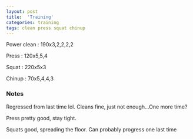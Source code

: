 ```yaml
---
layout: post
title:  'Training'
categories: training
tags: clean press squat chinup
---
```


Power clean :   190x3,2,2,2,2

Press   :   120x5,5,4

Squat   :   220x5x3

Chinup  :   70x5,4,4,3

### Notes

Regressed from last time lol. Cleans fine, just not enough...One more time?

Press pretty good, stay tight.

Squats good, spreading the floor. Can probably progress one last time
